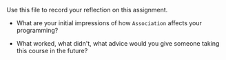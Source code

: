Use this file to record your reflection on this assignment.

- What are your initial impressions of how `Association` affects your programming?

- What worked, what didn't, what advice would you give someone taking this course in the future?
